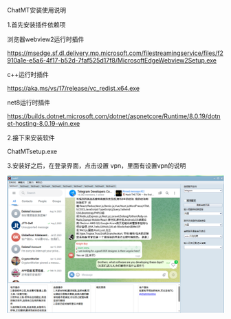 ChatMT安装使用说明

1.首先安装插件依赖项

浏览器webview2运行时插件
    
https://msedge.sf.dl.delivery.mp.microsoft.com/filestreamingservice/files/f2910a1e-e5a6-4f17-b52d-7faf525d17f8/MicrosoftEdgeWebview2Setup.exe

c++运行时插件

https://aka.ms/vs/17/release/vc_redist.x64.exe

net8运行时插件

https://builds.dotnet.microsoft.com/dotnet/aspnetcore/Runtime/8.0.19/dotnet-hosting-8.0.19-win.exe


2.接下来安装软件
     
ChatMTsetup.exe

3.安装好之后，在登录界面，点击设置 vpn，里面有设置vpn的说明

![](images/QQ20250909-194417.png)


